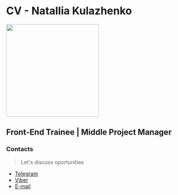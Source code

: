 # CV - Natallia Kulazhenko

<img src="https://img.hhcdn.ru/photo/709652579.jpeg?t=1670498177&h=mDqpRf1ZSCkA8jGkwNL64A" width="250">

## Front-End Trainee | Middle Project Manager

### Contacts
> Let's discuss oportunities

* [Telegram](https://t.me/kutalie/)
* [Viber](https://viber://chat?number=%2B375336277655)
* [E-mail](mailto:peuzaz@mail.ru)